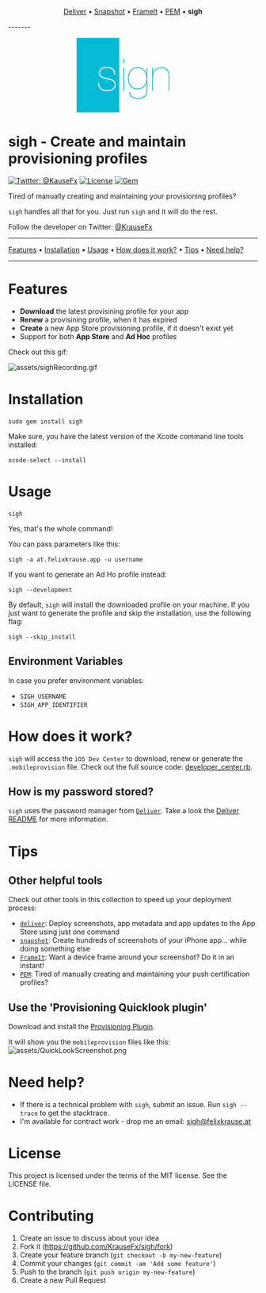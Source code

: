 <p align="center">
<a href="https://github.com/KrauseFx/deliver">Deliver</a> &bull; 
<a href="https://github.com/KrauseFx/snapshot">Snapshot</a> &bull; 
<a href="https://github.com/KrauseFx/frameit">FrameIt</a> &bull; 
<a href="https://github.com/KrauseFx/PEM">PEM</a> &bull; 
<b>sigh</b>
</p>
-------

<p align="center">
    <img src="assets/sigh.png">
</p>

sigh - Create and maintain provisioning profiles
============

[![Twitter: @KauseFx](https://img.shields.io/badge/contact-@KrauseFx-blue.svg?style=flat)](https://twitter.com/KrauseFx)
[![License](http://img.shields.io/badge/license-MIT-green.svg?style=flat)](https://github.com/KrauseFx/sigh/blob/master/LICENSE)
[![Gem](https://img.shields.io/gem/v/sigh.svg?style=flat)](http://rubygems.org/gems/sigh)


Tired of manually creating and maintaining your provisioning profiles?

```sigh``` handles all that for you. Just run ```sigh``` and it will do the rest.

Follow the developer on Twitter: [@KrauseFx](https://twitter.com/KrauseFx)



-------
[Features](#features) &bull;
[Installation](#installation) &bull;
[Usage](#usage) &bull;
[How does it work?](#how-does-it-work) &bull;
[Tips](#tips) &bull;
[Need help?](#need-help)

-------

# Features

- **Download** the latest provisining profile for your app
- **Renew** a provisining profile, when it has expired
- **Create** a new App Store provisioning profile, if it doesn't exist yet
- Support for both **App Store** and **Ad Hoc** profiles


Check out this gif:

![assets/sighRecording.gif](assets/sighRecording.gif)

# Installation
    sudo gem install sigh

Make sure, you have the latest version of the Xcode command line tools installed:

    xcode-select --install

# Usage

    sigh
Yes, that's the whole command!

You can pass parameters like this:

    sigh -a at.felixkrause.app -u username

If you want to generate an Ad Ho profile instead:

    sigh --development

By default, ```sigh``` will install the downloaded profile on your machine. If you just want to generate the profile and skip the installation, use the following flag:

    sigh --skip_install


## Environment Variables
In case you prefer environment variables:

- ```SIGH_USERNAME```
- ```SIGH_APP_IDENTIFIER```

# How does it work?

```sigh``` will access the ```iOS Dev Center``` to download, renew or generate the ```.mobileprovision``` file. Check out the full source code: [developer_center.rb](https://github.com/KrauseFx/sigh/blob/master/lib/sigh/developer_center.rb).


## How is my password stored?
```sigh``` uses the password manager from [```Deliver```](https://github.com/KrauseFx/deliver#can-i-trust-deliver). Take a look the [Deliver README](https://github.com/KrauseFx/deliver#can-i-trust-deliver) for more information.

# Tips
## Other helpful tools
Check out other tools in this collection to speed up your deployment process:

- [```deliver```](https://github.com/KrauseFx/deliver): Deploy screenshots, app metadata and app updates to the App Store using just one command
- [```snapshot```](https://github.com/KrauseFx/snapshot): Create hundreds of screenshots of your iPhone app... while doing something else
- [```FrameIt```](https://github.com/KrauseFx/frameit): Want a device frame around your screenshot? Do it in an instant!
- [```PEM```](https://github.com/KrauseFx/pem): Tired of manually creating and maintaining your push certification profiles?


## Use the 'Provisioning Quicklook plugin'
Download and install the [Provisioning Plugin](https://github.com/chockenberry/Provisioning).

It will show you the ```mobileprovision``` files like this: 
![assets/QuickLookScreenshot.png](assets/QuickLookScreenshot.png)


# Need help?
- If there is a technical problem with ```sigh```, submit an issue. Run ```sigh --trace``` to get the stacktrace.
- I'm available for contract work - drop me an email: sigh@felixkrause.at

# License
This project is licensed under the terms of the MIT license. See the LICENSE file.

# Contributing

1. Create an issue to discuss about your idea
2. Fork it (https://github.com/KrauseFx/sigh/fork)
3. Create your feature branch (`git checkout -b my-new-feature`)
4. Commit your changes (`git commit -am 'Add some feature'`)
5. Push to the branch (`git push origin my-new-feature`)
6. Create a new Pull Request
